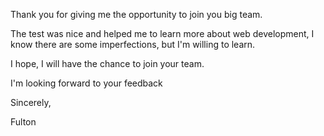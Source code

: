 Thank you for giving me the opportunity to join you big team.

The test was nice and helped me to learn more about web development, I know there are some imperfections, but I'm willing to learn.

I hope, I will have the chance to join your team.

I'm looking forward to your feedback

Sincerely,

Fulton